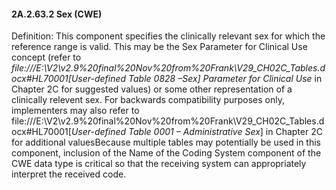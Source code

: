 #### 2A.2.63.2 Sex (CWE)

Definition: This component specifies the clinically relevant sex for which the reference range is valid. This may be the Sex Parameter for Clinical Use concept (refer to _file:///E:\V2\v2.9%20final%20Nov%20from%20Frank\V29_CH02C_Tables.docx#HL70001[User-defined Table 0828 –Sex] Parameter for Clinical Use_ in Chapter 2C for suggested values) or some other representation of a clinically relevent sex. For backwards compatibility purposes only, implementers may also refer to file:///E:\V2\v2.9%20final%20Nov%20from%20Frank\V29_CH02C_Tables.docx#HL70001[_User-defined Table 0001 – Administrative Sex_] in Chapter 2C for additional valuesBecause multiple tables may potentially be used in this component, inclusion of the Name of the Coding System component of the CWE data type is critical so that the receiving system can appropriately interpret the received code.
